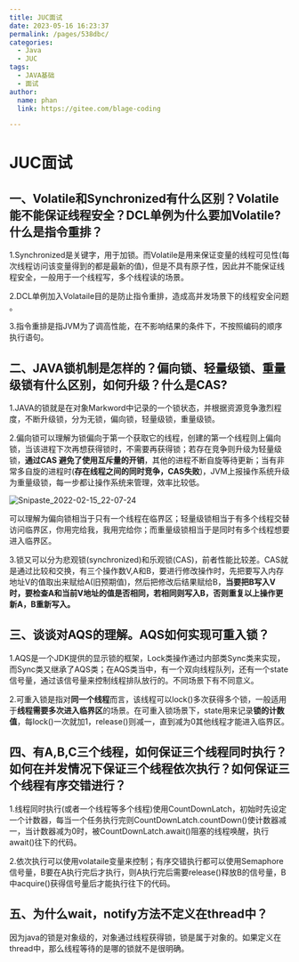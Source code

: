 ```yaml
---
title: JUC面试
date: 2023-05-16 16:23:37
permalink: /pages/538dbc/
categories: 
  - Java
  - JUC
tags: 
  - JAVA基础
  - 面试
author: 
  name: phan
  link: https://gitee.com/blage-coding

---
```

# JUC面试

## 一、Volatile和Synchronized有什么区别？Volatile能不能保证线程安全？DCL单例为什么要加Volatile?什么是指令重排？

1.Synchronized是关键字，用于加锁。而Volatile是用来保证变量的线程可见性(每次线程访问该变量得到的都是最新的值)，但是不具有原子性，因此并不能保证线程安全，一般用于一个线程写，多个线程读的场景。

2.DCL单例加入Volataile目的是防止指令重排，造成高并发场景下的线程安全问题 。

3.指令重排是指JVM为了调高性能，在不影响结果的条件下，不按照编码的顺序执行语句。

## 二、JAVA锁机制是怎样的？偏向锁、轻量级锁、重量级锁有什么区别，如何升级？什么是CAS?

1.JAVA的锁就是在对象Markword中记录的一个锁状态，并根据资源竞争激烈程度，不断升级锁，分为无锁，偏向锁，轻量级锁，重量级锁。

2.偏向锁可以理解为锁偏向于第一个获取它的线程，创建的第一个线程则上偏向锁，当该进程下次再想获得锁时，不需要再获得锁；若存在竞争则升级为轻量级锁，**通过CAS 避免了使用互斥量的开销**，其他的进程不断自旋等待更新；当有非常多自旋的进程时(**存在线程之间的同时竞争，CAS失败**)，JVM上报操作系统升级为重量级锁，每一步都让操作系统来管理，效率比较低。

![Snipaste_2022-02-15_22-07-24](https://cdn.staticaly.com/gh/blage-coding/picx-images-hosting@master/20230516/c7948a71d8b940e2be8e67948c04cbe5.5ezf0eke4280.webp)

可以理解为偏向锁相当于只有一个线程在临界区；轻量级锁相当于有多个线程交替访问临界区，你用完给我，我用完给你；而重量级锁相当于是同时有多个线程想要进入临界区。

3.锁又可以分为悲观锁(synchronized)和乐观锁(CAS)，前者性能比较差。CAS就是通过比较和交换，有三个操作数V,A和B，要进行修改操作时，先把要写入内存地址V的值取出来赋给A(旧预期值)，然后把修改后结果赋给B，**当要把B写入V时，要检查A和当前V地址的值是否相同，若相同则写入B，否则重复以上操作更新A，B重新写入。**

## 三、谈谈对AQS的理解。AQS如何实现可重入锁？

1.AQS是一个JDK提供的显示锁的框架，Lock类操作通过内部类Sync类来实现，而Sync类又继承了AQS类；在AQS类当中，有一个双向线程队列，还有一个state信号量，通过该信号量来控制线程排队放行的。不同场景下有不同意义。

2.可重入锁是指对**同一个线程**而言，该线程可以lock()多次获得多个锁，一般适用于**线程需要多次进入临界区**的场景。在可重入锁场景下，state用来记录**锁的计数值**，每lock()一次就加1，release()则减一，直到减为0其他线程才能进入临界区。

## 四、有A,B,C三个线程，如何保证三个线程同时执行？如何在并发情况下保证三个线程依次执行？如何保证三个线程有序交错进行？

1.线程同时执行(或者一个线程等多个线程)使用CountDownLatch，初始时先设定一个计数器，每当一个任务执行完则CountDownLatch.countDown()使计数器减一，当计数器减为0时，被CountDownLatch.await()阻塞的线程唤醒，执行await()往下的代码。

2.依次执行可以使用volataile变量来控制；有序交错执行都可以使用Semaphore信号量，B要在A执行完后才执行，则A执行完后需要release()释放B的信号量，B中acquire()获得信号量后才能执行往下的代码。

## 五、为什么wait，notify方法不定义在thread中？

因为java的锁是对象级的，对象通过线程获得锁，锁是属于对象的。如果定义在thread中，那么线程等待的是哪的锁就不是很明确。